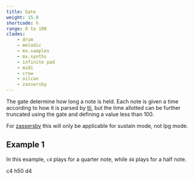 ```yaml
---
title: Gate
weight: 15.0
shortcode: h
range: 0 to 100
clades:
    - drum
    - melodic
    - mx.samples
    - mx.synths
    - infinite pad
    - midi
    - crow
    - oilcan
    - zassersby
---
```


The gate determine how long a note is held. Each note is given a time according to how it is parsed by [tli](#tli), but the time allotted can be further truncated using the gate and defining a value less than 100.

For [zassersby](#zassersby) this will only be applicable for sustain mode, not lpg mode.

## Example 1

In this example, `c4` plays for a quarter note, while `d4` plays for a half note.

<p class="shiny">c4 h50 d4</p>
